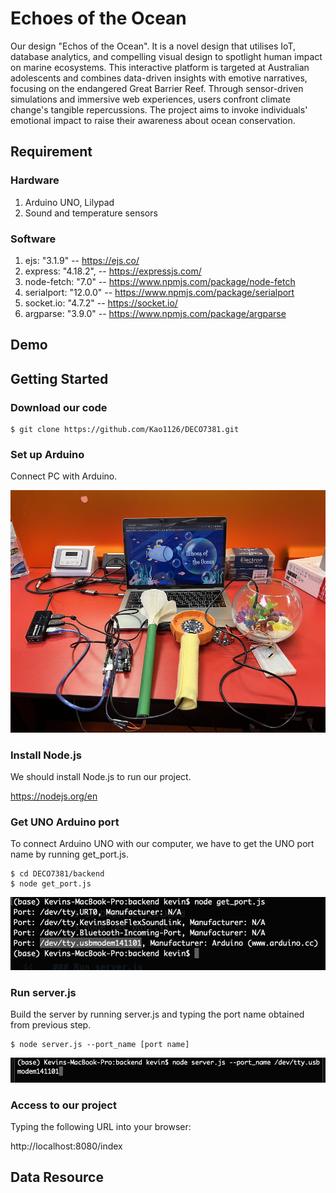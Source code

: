 # Echoes of the Ocean
Our design "Echos of the Ocean".​​ It is a novel design that utilises IoT, database analytics, and compelling visual design to spotlight human impact on marine ecosystems. This interactive platform is targeted at Australian adolescents and combines data-driven insights with emotive narratives, focusing on the endangered Great Barrier Reef. Through sensor-driven simulations and immersive web experiences, users confront climate change's tangible repercussions. The project aims to invoke individuals' emotional impact to raise their awareness about ocean conservation. 


## Requirement
### Hardware
1. Arduino UNO, Lilypad
2. Sound and temperature sensors

### Software
1. ejs: "3.1.9" -- https://ejs.co/
2. express: "4.18.2", -- https://expressjs.com/
3. node-fetch: "7.0" -- https://www.npmjs.com/package/node-fetch
4. serialport: "12.0.0" -- https://www.npmjs.com/package/serialport
5. socket.io: "4.7.2" -- https://socket.io/
6. argparse: "3.9.0" -- https://www.npmjs.com/package/argparse

## Demo


## Getting Started

### Download our code

    $ git clone https://github.com/Kao1126/DECO7381.git

### Set up Arduino
Connect PC with Arduino.

![alt text](./readme_img/arduinos_img.png)


### Install Node.js
We should install Node.js to run our project.

https://nodejs.org/en

### Get UNO Arduino port

To connect Arduino UNO with our computer, we have to get the UNO port name by running get_port.js.

    $ cd DECO7381/backend
    $ node get_port.js

![alt text](./readme_img/get_port.png)

### Run server.js
Build the server by running server.js and typing the port name obtained from previous step.

    $ node server.js --port_name [port name]

![alt text](./readme_img/run_server.png)

### Access to our project
Typing the following URL into your browser:

http://localhost:8080/index

## Data Resource
